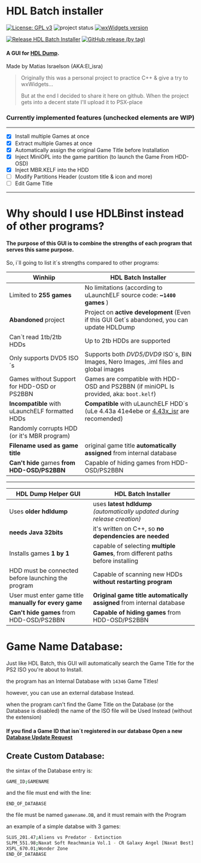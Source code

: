 ﻿# HDL Batch installer


[![License: GPL v3](https://img.shields.io/badge/License-GPLv3-blue.svg)](https://www.gnu.org/licenses/gpl-3.0)
![project status](https://img.shields.io/badge/Project%20status-Active-00cc22)
[![wxWidgets version](https://img.shields.io/badge/wxWidgets-3.0.5-blue)](https://www.wxwidgets.org/downloads/#v3.0.5)

[![Release HDL Batch Installer](https://github.com/israpps/HDL-Batch-installer/actions/workflows/Repack-and-release.yml/badge.svg)](https://github.com/israpps/HDL-Batch-installer/actions/workflows/Repack-and-release.yml)
[![GitHub release (by tag)](https://img.shields.io/github/downloads/israpps/HDL-Batch-installer/Latest/total?label=Downloads%20%5BLatest%5D)](https://github.com/israpps/HDL-Batch-installer/releases)

#### A GUI for [HDL Dump](https://github.com/israpps/hdl-dump).

 Made by Matias Israelson (AKA:El_isra)

> Originally this was a personal project to practice C++ & give a try to wxWidgets...
>
> But at the end I decided to share it here on github.
When the project gets into a decent state I'll upload it to PSX-place

### Currently implemented features (unchecked elements are WIP)

----

- [x] Install multiple Games at once
- [x] Extract multiple Games at once
- [x] Automatically assign the original Game Title before Installation
- [X] Inject MiniOPL into the game partition (to launch the Game From HDD-OSD)
- [X] Inject MBR.KELF into the HDD
- [ ] Modify Partitions Header (custom title & icon and more)
- [ ] Edit Game Title

---

# Why should I use HDLBinst instead of other programs?

#### The purpose of this GUI is to combine the strengths of each program that serves this same purpose.

So, i´ll going to list it´s strengths compared to other programs:

__Winhiip__  | __HDL Batch Installer__
--------------- | ------------
Limited to __255 games__                            | No limitations (according to uLaunchELF source code: __~`1400` games__ ) 
__Abandoned__ project                               | Project on __active development__ (Even if this GUI Get´s abandoned, you can update HDLDump
Can´t read 1tb/2tb HDDs                             | Up to 2tb HDDs are supported
Only supports DVD5 ISO´s                            | Supports both _DVD5/DVD9_ ISO´s, BIN Images, Nero Images, .iml files and global images
Games without Support for HDD-OSD or PS2BBN         | Games are compatible with HDD-OSD and PS2BBN (if miniOPL Is provided, aka: `boot.kelf`)
__Incompatible__ with uLaunchELF formatted HDDs     | __Compatible__ with uLaunchELF HDD´s (uLe 4.43a 41e4ebe or [4.43x_isr](https://github.com/israpps/wLaunchELF_ISR) are recomended)
Randomly corrupts HDD (or it's MBR program)         | 
__Filename used as game title__                     | original game title __automatically assigned__ from internal database
__Can't hide__ games __from HDD-OSD/PS2BBN__        | Capable of hiding games from HDD-OSD/PS2BBN
***
__HDL Dump Helper GUI__ | __HDL Batch Installer__
------------------- | --------------------
Uses __older hdldump__                             | uses __latest hdldump__ _(automatically updated during release creation)_
__needs Java 32bits__                                 | it's written on C++, so __no dependencies are needed__
Installs games __1 by 1__                              | capable of selecting __multiple Games__, from different paths before installing
HDD must be connected before launching the program | Capable of scanning new HDDs __without restarting program__
User must enter game title __manually for every game__ | __Original game title automatically assigned__ from internal database
__Can't hide games__ from HDD-OSD/PS2BBN               | __Capable of hiding games__ from HDD-OSD/PS2BBN


# Game Name Database:

Just like HDL Batch, this GUI will automatically search the Game Title for the PS2 ISO you're about to Install.

the program has an Internal Database with `14346` Game Titles!

however, you can use an external database Instead.

when the program can't find the Game Title on the Database (or the Database is disabled) the name of the ISO file will be Used Instead (without the extension)

#### If you find a Game ID that isn´t registered in our database Open a new [__Database Update Request__](https://github.com/israpps/HDL-Batch-installer/issues/new?assignees=&labels=Database+issue&template=database-update-request.md&title=Database+update+Request)

## Create Custom Database:


the sintax of the Database entry is:
```Bash
GAME_ID;GAMENAME
```
and the file must end with the line:
```
END_OF_DATABASE
```
the file must be named `gamename.DB`, and it must remain with the Program

an example of a simple databse with 3 games:
```bash
SLUS_201.47;Aliens vs Predator - Extinction
SLPM_551.98;Naxat Soft Reachmania Vol.1 - CR Galaxy Angel [Naxat Best]
XSPL_670.01;Wonder Zone
END_OF_DATABASE
```
